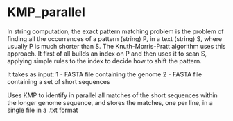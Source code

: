 # KMP_parallel

 In string computation, the exact pattern matching problem is the problem of 
finding all the occurrences of a pattern (string) P, in a text (string) S, where usually P is much 
shorter than S.
The Knuth-Morris-Pratt algorithm uses this approach. It first of all builds an index on P and then 
uses it to scan S, applying simple rules to the index to decide how to shift the pattern.

It takes as input:
1 - FASTA file containing the genome
2 - FASTA file containing a set of short sequences

Uses KMP to identify in parallel all matches of the short sequences 
within the longer genome sequence, and stores the matches, one per line, in a single file in 
a .txt format
